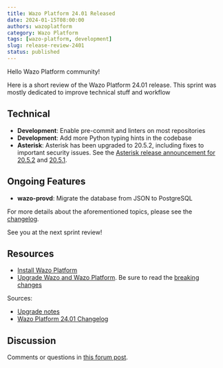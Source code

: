 ```yaml
---
title: Wazo Platform 24.01 Released
date: 2024-01-15T08:00:00
authors: wazoplatform
category: Wazo Platform
tags: [wazo-platform, development]
slug: release-review-2401
status: published
---
```


Hello Wazo Platform community!

Here is a short review of the Wazo Platform 24.01 release.
This sprint was mostly dedicated to improve technical stuff and workflow

## Technical

- **Development**: Enable pre-commit and linters on most repositories
- **Development**: Add more Python typing hints in the codebase
- **Asterisk**: Asterisk has been upgraded to 20.5.2, including fixes to important security issues.
  See the [Asterisk release announcement for
  20.5.2](https://www.asterisk.org/asterisk-news/asterisk-20-5-2-now-available/) and
  [20.5.1](https://www.asterisk.org/asterisk-news/asterisk-security-release-20-5-1-now-available/).

## Ongoing Features

- **wazo-provd**: Migrate the database from JSON to PostgreSQL

For more details about the aforementioned topics, please see the [changelog](https://wazo-dev.atlassian.net/issues/?jql=project%3DWAZO%20AND%20fixVersion%3D24.01).

See you at the next sprint review!

<!-- truncate -->

## Resources

- [Install Wazo Platform](/use-cases)
- [Upgrade Wazo and Wazo Platform](/uc-doc/upgrade/). Be sure to read the
  [breaking changes](/uc-doc/upgrade/upgrade_notes#24-01)

Sources:

- [Upgrade notes](/uc-doc/upgrade/upgrade_notes#24-01)
- [Wazo Platform 24.01 Changelog](https://wazo-dev.atlassian.net/issues/?jql=project%3DWAZO%20AND%20fixVersion%3D24.01)

## Discussion

Comments or questions in
[this forum post](https://wazo-platform.discourse.group/t/blog-wazo-platform-24-01-released).
